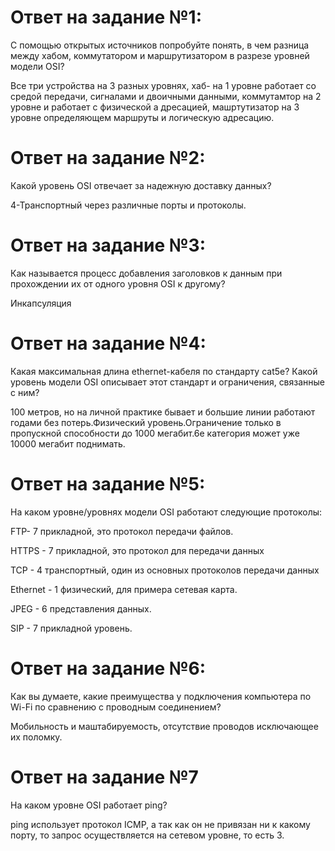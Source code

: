 # Ответ на задание №1:
С помощью открытых источников попробуйте понять, в чем разница между хабом, коммутатором и маршрутизатором в разрезе уровней модели OSI?

Все три устройства на 3 разных уровнях, хаб- на 1 уровне работает со средой передачи, сигналами и двоичными данными, коммутамтор на 2 уровне и работает с физической а
дресацией, машртутизатор на 3 уровне определяющем маршруты и  логическую адресацию.

# Ответ на задание №2:

Какой уровень OSI отвечает за надежную доставку данных?

4-Транспортный через различные порты и протоколы.

# Ответ на задание №3:

Как называется процесс добавления заголовков к данным при прохождении их от одного уровня OSI к другому?

Инкапсуляция


# Ответ на задание №4:

Какая максимальная длина ethernet-кабеля по стандарту cat5e? Какой уровень модели OSI описывает этот стандарт и ограничения, связанные с ним?


100 метров, но на личной практике бывает и большие линии работают годами без потерь.Физический уровень.Ограничение только в пропускной способности до 1000 мегабит.6e категория может уже 10000 мегабит поднимать.



# Ответ на задание №5:
На каком уровне/уровнях модели OSI работают следующие протоколы:

FTP- 7 прикладной, это протокол передачи файлов.

HTTPS - 7 прикладной, это протокол для передачи данных

TCP - 4 транспортный, один из основных протоколов передачи данных

Ethernet - 1 физический, для примера сетевая карта.

JPEG - 6 представления данных. 

SIP - 7 прикладной уровень.


# Ответ на задание №6:
Как вы думаете, какие преимущества у подключения компьютера по Wi-Fi по сравнению с проводным соединением?

Мобильность и маштабируемость, отсутствие проводов исключающее их поломку.

# Ответ на задание №7
На каком уровне OSI работает ping?

ping использует протокол ICMP, а так как он не привязан ни к какому порту, то запрос осуществляется на сетевом уровне, то есть 3.
